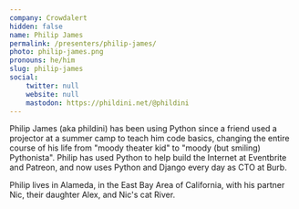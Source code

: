 ```yaml
---
company: Crowdalert
hidden: false
name: Philip James
permalink: /presenters/philip-james/
photo: philip-james.png
pronouns: he/him
slug: philip-james
social:
    twitter: null
    website: null
    mastodon: https://phildini.net/@phildini
---
```


Philip James (aka phildini) has been using Python since a friend used a projector at a summer camp to teach him code basics, changing the entire course of his life from "moody theater kid" to "moody (but smiling) Pythonista". Philip has used Python to help build the Internet at Eventbrite and Patreon, and now uses Python and Django every day as CTO at Burb.

Philip lives in Alameda, in the East Bay Area of California, with his partner Nic, their daughter Alex, and Nic's cat River.
